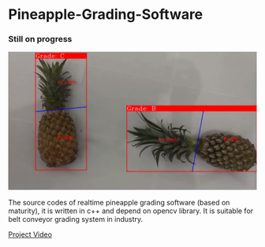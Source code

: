 # Pineapple-Grading-Software
### Still on progress

![](images/final-result2.png)

The source codes of realtime pineapple grading software (based on maturity), it is written in c++ and depend on opencv library. It is suitable for belt conveyor grading system in industry.

[Project Video](https://www.youtube.com/watch?v=d7238va97eQ)




